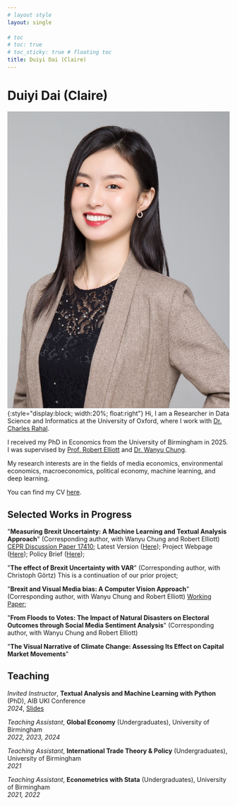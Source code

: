 ```yaml
---
# layout style
layout: single

# toc
# toc: true
# toc_sticky: true # floating toc
title: Duiyi Dai (Claire)
---
```

# Duiyi Dai (Claire)

![img](./assets/images/DuiyiDai.jpeg){:style="display:block; width:20%; float:right"}
Hi, I am a Researcher in Data Science and Informatics at the University of Oxford, where I work with [Dr. Charles Rahal](https://crahal.com/). 

I received my PhD in Economics from the University of Birmingham in 2025. I was supervised by [Prof. Robert Elliott](https://www.birmingham.ac.uk/staff/profiles/business/elliott-robert) and [Dr. Wanyu Chung](https://sites.google.com/site/wanyuchung/).

My research interests are in the fields of media economics, environmental economics, macroeconomics, political economy, machine learning, and deep learning.

You can find my CV [here](https://www.dropbox.com/scl/fi/7cjnihouum4cuhvbs9igk/CV_DuiyiDAI.pdf?rlkey=bnkfiml4rl83yuqxcvtnze0jx&st=0klortqc&dl=0).

## Selected Works in Progress
"**Measuring Brexit Uncertainty: A Machine Learning and Textual Analysis Approach**" (Corresponding author, with Wanyu Chung and Robert Elliott) [CEPR Discussion Paper 17410](https://cepr.org/active/publications/discussion_papers/dp.php?dpno=17410); Latest Version ([Here](https://www.dropbox.com/scl/fi/gx6sodnm0odt2jdo4n62d/BrexitUncertainty_Draft-1.pdf?rlkey=qd2o57srzw9vv5mvtkvxu114b&dl=0)); Project Webpage ([Here](https://duiyidai.github.io/brexituncertaintyindex/)); Policy Brief ([Here](https://www.birmingham.ac.uk/research/public-affairs/policy-briefings/2022/measuring-brexit-uncertainty.aspx));

"**The effect of Brexit Uncertainty with VAR**" (Corresponding author, with Christoph Görtz) This is a continuation of our prior project; 

"**Brexit and Visual Media bias: A Computer Vision Approach**" (Corresponding author, with Wanyu Chung and Robert Elliott) [Working Paper](https://papers.ssrn.com/sol3/papers.cfm?abstract_id=5000681);

"**From Floods to Votes: The Impact of Natural Disasters on Electoral Outcomes through Social Media Sentiment Analysis**" (Corresponding author, with Wanyu Chung and Robert Elliott)

"**The Visual Narrative of Climate Change: Assessing Its Effect on Capital Market Movements**"

## Teaching
*Invited Instructor*, **Textual Analysis and Machine Learning with Python** (PhD), AIB UKI Conference  
*2024*, [Slides](https://www.dropbox.com/scl/fi/il3dt8pqq627x1va8z93k/AIB_slides.pdf?rlkey=dwt02ddfpslxuz09kydytxhyk&st=7cdgevix&dl=0)

*Teaching Assistant*, **Global Economy** (Undergraduates), University of Birmingham  
*2022, 2023, 2024*

*Teaching Assistant*, **International Trade Theory & Policy** (Undergraduates), University of Birmingham  
*2021*

*Teaching Assistant*, **Econometrics with Stata** (Undergraduates), University of Birmingham  
*2021, 2022*




